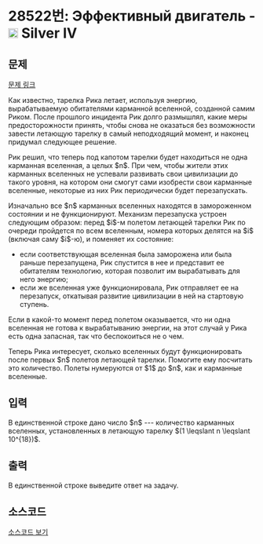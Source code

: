 # 28522번: Эффективный двигатель - <img src="https://static.solved.ac/tier_small/7.svg" style="height:20px" /> Silver IV

<!-- performance -->

<!-- 문제 제출 후 깃허브에 푸시를 했을 때 제출한 코드의 성능이 입력될 공간입니다.-->

<!-- end -->

## 문제

[문제 링크](https://boj.kr/28522)


<p>Как известно, тарелка Рика летает, используя энергию, вырабатываемую обитателями карманной вселенной, созданной самим Риком. После прошлого инцидента Рик долго размышлял, какие меры предосторожности принять, чтобы снова не оказаться без возможности завести летающую тарелку в самый неподходящий момент, и наконец придумал следующее решение.</p>

<p>Рик решил, что теперь под капотом тарелки будет находиться не одна карманная вселенная, а целых $n$. При чем, чтобы жители этих карманных вселенных не успевали развивать свои цивилизации до такого уровня, на котором они смогут сами изобрести свои карманные вселенные, некоторые из них Рик периодически будет перезапускать.</p>

<p>Изначально все $n$ карманных вселенных находятся в замороженном состоянии и не функционируют. Механизм перезапуска устроен следующим образом: перед $i$-м полетом летающей тарелки Рик по очереди пройдется по всем вселенным, номера которых делятся на $i$ (включая саму $i$-ю), и поменяет их состояние:</p>

<ul>
<li>если соответствующая вселенная была заморожена или была раньше перезапущена, Рик спустится в нее и представит ее обитателям технологию, которая позволит им вырабатывать для него энергию;</li>
<li>если же вселенная уже функционировала, Рик отправляет ее на перезапуск, откатывая развитие цивилизации в ней на стартовую ступень.</li>
</ul>

<p>Если в какой-то момент перед полетом оказывается, что ни одна вселенная не готова к вырабатыванию энергии, на этот случай у Рика есть одна запасная, так что беспокоиться не о чем.</p>

<p>Теперь Рика интересует, сколько вселенных будут функционировать после первых $n$ полетов летающей тарелки. Помогите ему посчитать это количество. Полеты нумеруются от $1$ до $n$, как и карманные вселенные.</p>



## 입력


<p>В единственной строке дано число $n$ --- количество карманных вселенных, установленных в летающую тарелку $(1 \leqslant n \leqslant 10^{18})$.</p>



## 출력


<p>В единственной строке выведите ответ на задачу.</p>



## 소스코드

[소스코드 보기](Эффективный%20двигатель.py)